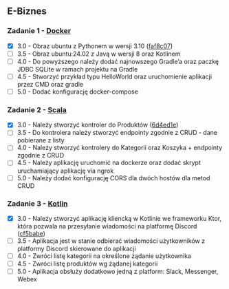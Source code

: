 E-Biznes
---

### Zadanie 1 - [Docker](/zad1/)
- [x] 3.0 - Obraz ubuntu z Pythonem w wersji 3.10 ([faf8c07](https://github.com/Tymec/e-biznes/commit/faf8c07576cba5b4c1ea737b856b8e4abe1598f5))
- [ ] 3.5 - Obraz ubuntu:24.02 z Javą w wersji 8 oraz Kotlinem
- [ ] 4.0 - Do powyższego należy dodać najnowszego Gradle’a oraz paczkę JDBC SQLite w ramach projektu na Gradle
- [ ] 4.5 - Stworzyć przykład typu HelloWorld oraz uruchomienie aplikacji przez CMD oraz gradle
- [ ] 5.0 - Dodać konfigurację docker-compose

### Zadanie 2 - [Scala](/zad2/)
- [x] 3.0 - Należy stworzyć kontroler do Produktów ([6d4ed1e](https://github.com/Tymec/e-biznes/commit/6d4ed1efb9453faa1b9921fe1831265ab5c282b0))
- [ ] 3.5 - Do kontrolera należy stworzyć endpointy zgodnie z CRUD - dane pobierane z listy
- [ ] 4.0 - Należy stworzyć kontrolery do Kategorii oraz Koszyka + endpointy zgodnie z CRUD
- [ ] 4.5 - Należy aplikację uruchomić na dockerze oraz dodać skrypt uruchamiający aplikację via ngrok
- [ ] 5.0 - Należy dodać konfigurację CORS dla dwóch hostów dla metod CRUD

### Zadanie 3 - [Kotlin](/zad3/)
- [x] 3.0 - Należy stworzyć aplikację kliencką w Kotlinie we frameworku Ktor, która pozwala na przesyłanie wiadomości na platformę Discord ([cf5babe](https://github.com/Tymec/e-biznes/commit/cf5babeac3e2664b4b6078f4b3f6b2ba4746c2ab))
- [ ] 3.5 - Aplikacja jest w stanie odbierać wiadomości użytkowników z platformy Discord skierowane do aplikacji
- [ ] 4.0 - Zwróci listę kategorii na określone żądanie użytkownika
- [ ] 4.5 - Zwróci listę produktów wg żądanej kategorii
- [ ] 5.0 - Aplikacja obsłuży dodatkowo jedną z platform: Slack, Messenger, Webex
